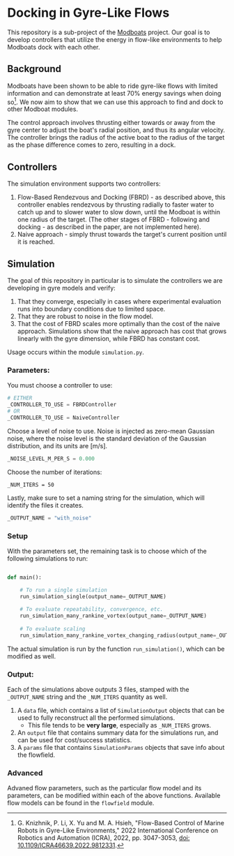 # Docking in Gyre-Like Flows

This repository is a sub-project of the [Modboats](https://www.modlabupenn.org/modboats/) project. Our goal is to develop controllers that utilize the energy in flow-like environments to help Modboats dock with each other.

## Background

Modboats have been shown to be able to ride gyre-like flows with limited information and can demonstrate at least 70% energy savings when doing so[^1]. We now aim to show that we can use this approach to find and dock to other Modboat modules.

The control approach involves thrusting either towards or away from the gyre center to adjust the boat's radial position, and thus its angular velocity. The controller brings the radius of the active boat to the radius of the target as the phase difference comes to zero, resulting in a dock.

[^1]: G. Knizhnik, P. Li, X. Yu and M. A. Hsieh, "Flow-Based Control of Marine Robots in Gyre-Like Environments," 2022 International Conference on Robotics and Automation (ICRA), 2022, pp. 3047-3053, [doi: 10.1109/ICRA46639.2022.9812331](https://ieeexplore.ieee.org/document/9812331).

## Controllers

The simulation environment supports two controllers:

1. Flow-Based Rendezvous and Docking (FBRD) - as described above, this controller enables rendezvous by thrusting radially to faster water to catch up and to slower water to slow down, until the Modboat is within one radius of the target. (The other stages of FBRD - following and docking - as described in the paper, are not implemented here).
2. Naive approach - simply thrust towards the target's current position until it is reached.

## Simulation

The goal of this repository in particular is to simulate the controllers we are developing in gyre models and verify:
1. That they converge, especially in cases where experimental evaluation runs into boundary conditions due to limited space.
2. That they are robust to noise in the flow model.
3. That the cost of FBRD scales more optimally than the cost of the naive approach. Simulations show that the naive approach has cost that grows linearly with the gyre dimension, while FBRD has constant cost. 

Usage occurs within the module `simulation.py`. 


### Parameters:

You must choose a controller to use:

```python
# EITHER
_CONTROLLER_TO_USE = FBRDController
# OR
_CONTROLLER_TO_USE = NaiveController
```

Choose a level of noise to use. Noise is injected as zero-mean Gaussian noise, where the noise level is the standard deviation of the Gaussian distribution, and its units are [m/s].

```python
_NOISE_LEVEL_M_PER_S = 0.000
```

Choose the number of iterations:

```
_NUM_ITERS = 50
```

Lastly, make sure to set a naming string for the simulation, which will identify the files it creates.

```python
_OUTPUT_NAME = "with_noise"
```

### Setup 

With the parameters set, the remaining task is to choose which of the following simulations to run:

```python

def main():

    # To run a single simulation
    run_simulation_single(output_name=_OUTPUT_NAME)
    
    # To evaluate repeatability, convergence, etc.
    run_simulation_many_rankine_vortex(output_name=_OUTPUT_NAME)
    
    # To evaluate scaling
    run_simulation_many_rankine_vortex_changing_radius(output_name=_OUTPUT_NAME)
```

The actual simulation is run by the function `run_simulation()`, which can be modified as well.

### Output:

Each of the simulations above outputs 3 files, stamped with the `_OUTPUT_NAME` string and the `_NUM_ITERS` quantity as well.

1. A `data` file, which contains a list of  `SimulationOutput` objects that can be used to fully reconstruct all the performed simulations.
    * This file tends to be **very large**, especially as `_NUM_ITERS` grows.
2. An `output` file that contains summary data for the simulations run, and can be used for cost/success statistics.
3. A `params` file that contains `SimulationParams` objects that save info about the flowfield.
 
### Advanced

Advaned flow parameters, such as the particular flow model and its parameters, can be modified within each of the above functions. Available flow models can be found in the `flowfield` module.